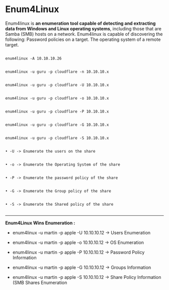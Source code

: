 # Enum4Linux

Enum4linux is **an enumeration tool capable of detecting and extracting data from Windows and Linux operating systems**, including those that are Samba (SMB) hosts on a network. Enum4linux is capable of discovering the following: Password policies on a target. The operating system of a remote target.


```

enum4linux -A 10.10.10.26


enum4linux -u guru -p cloudflare -n 10.10.10.x


enum4linux -u guru -p cloudflare -U 10.10.10.x


enum4linux -u guru -p cloudflare -o 10.10.10.x


enum4linux -u guru -p cloudflare -P 10.10.10.x


enum4linux -u guru -p cloudflare -G 10.10.10.x


enum4linux -u guru -p cloudflare -S 10.10.10.x


• -U -> Enumerate the users on the share


• -o -> Enumerate the Operating System of the share


• -P -> Enumerate the password policy of the share


• -G -> Enumerate the Group policy of the share


• -S -> Enumerate the Shared policy of the share


```



---

**Enum4Linux Wins Enumeration :**

-   enum4linux -u martin -p apple -U 10.10.10.12 -> Users Enumeration
    
-   enum4linux -u martin -p apple -o 10.10.10.12 -> OS Enumeration
    
-   enum4linux -u martin -p apple -P 10.10.10.12 -> Password Policy Information
    
-   enum4linux -u martin -p apple -G 10.10.10.12 -> Groups Information
    
-   enum4linux -u martin -p apple -S 10.10.10.12 -> Share Policy Information (SMB Shares Enumeration

